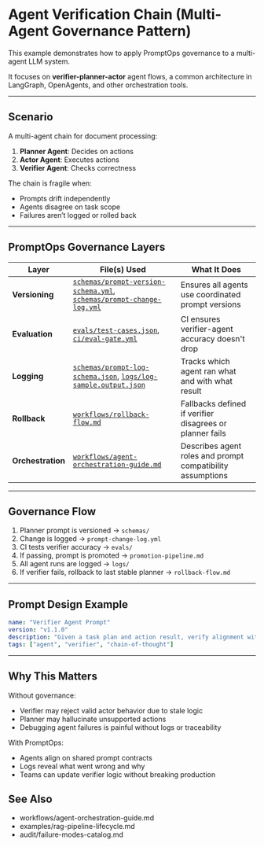 # Agent Verification Chain (Multi-Agent Governance Pattern)

This example demonstrates how to apply PromptOps governance to a multi-agent LLM system.

It focuses on **verifier-planner-actor** agent flows, a common architecture in LangGraph, OpenAgents, and other orchestration tools.

---

## Scenario

A multi-agent chain for document processing:

1. **Planner Agent**: Decides on actions
2. **Actor Agent**: Executes actions
3. **Verifier Agent**: Checks correctness

The chain is fragile when:

- Prompts drift independently
- Agents disagree on task scope
- Failures aren’t logged or rolled back

---

## PromptOps Governance Layers

| Layer             | File(s) Used                                                                                                                                           | What It Does                                               |
| ----------------- | ------------------------------------------------------------------------------------------------------------------------------------------------------ | ---------------------------------------------------------- |
| **Versioning**    | [`schemas/prompt-version-schema.yml`](../../schemas/prompt-version-schema.yml), [`schemas/prompt-change-log.yml`](../../schemas/prompt-change-log.yml) | Ensures all agents use coordinated prompt versions         |
| **Evaluation**    | [`evals/test-cases.json`](../../evals/test-cases.json), [`ci/eval-gate.yml`](../../ci/eval-gate.yml)                                                   | CI ensures verifier-agent accuracy doesn't drop            |
| **Logging**       | [`schemas/prompt-log-schema.json`](../../schemas/prompt-log-schema.json), [`logs/log-sample.output.json`](../../logs/log-sample.output.json)           | Tracks which agent ran what and with what result           |
| **Rollback**      | [`workflows/rollback-flow.md`](../../workflows/rollback-flow.md)                                                                                       | Fallbacks defined if verifier disagrees or planner fails   |
| **Orchestration** | [`workflows/agent-orchestration-guide.md`](../../workflows/agent-orchestration-guide.md)                                                               | Describes agent roles and prompt compatibility assumptions |

---

## Governance Flow

1. Planner prompt is versioned → `schemas/`
2. Change is logged → `prompt-change-log.yml`
3. CI tests verifier accuracy → `evals/`
4. If passing, prompt is promoted → `promotion-pipeline.md`
5. All agent runs are logged → `logs/`
6. If verifier fails, rollback to last stable planner → `rollback-flow.md`

---

## Prompt Design Example

```yaml
name: "Verifier Agent Prompt"
version: "v1.1.0"
description: "Given a task plan and action result, verify alignment with system rules."
tags: ["agent", "verifier", "chain-of-thought"]
```

---

## Why This Matters

Without governance:

- Verifier may reject valid actor behavior due to stale logic
- Planner may hallucinate unsupported actions
- Debugging agent failures is painful without logs or traceability

With PromptOps:

- Agents align on shared prompt contracts
- Logs reveal what went wrong and why
- Teams can update verifier logic without breaking production

## See Also

- workflows/agent-orchestration-guide.md
- examples/rag-pipeline-lifecycle.md
- audit/failure-modes-catalog.md

